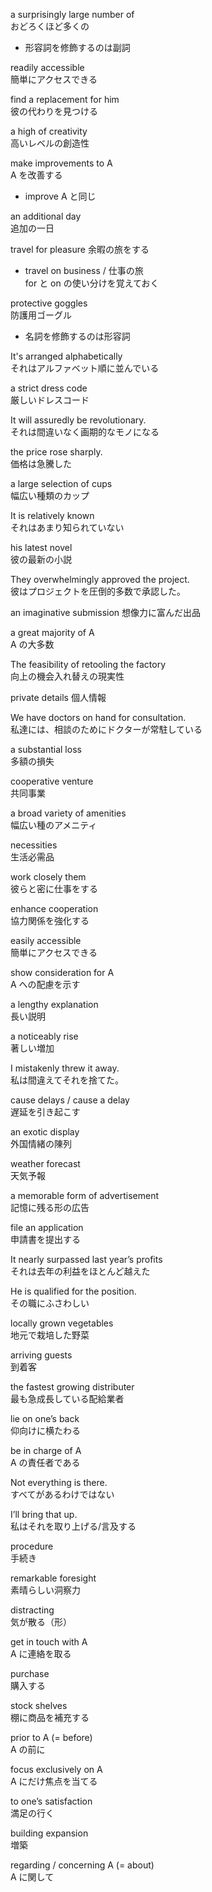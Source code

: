 a surprisingly large number of  
おどろくほど多くの

- 形容詞を修飾するのは副詞

readily accessible  
簡単にアクセスできる

find a replacement for him  
彼の代わりを見つける

a high of creativity  
高いレベルの創造性

make improvements to A  
A を改善する

- improve A と同じ

an additional day  
追加の一日

travel for pleasure
余暇の旅をする

- travel on business / 仕事の旅  
  for と on の使い分けを覚えておく

protective goggles  
防護用ゴーグル

- 名詞を修飾するのは形容詞

It's arranged alphabetically  
それはアルファベット順に並んでいる

a strict dress code  
厳しいドレスコード

It will assuredly be revolutionary.  
それは間違いなく画期的なモノになる

the price rose sharply.  
価格は急騰した

a large selection of cups  
幅広い種類のカップ

It is relatively known  
それはあまり知られていない

his latest novel  
彼の最新の小説

They overwhelmingly approved the project.  
彼はプロジェクトを圧倒的多数で承認した。

an imaginative submission
想像力に富んだ出品

a great majority of A  
A の大多数

The feasibility of retooling the factory  
向上の機会入れ替えの現実性

private details
個人情報

We have doctors on hand for consultation.  
私達には、相談のためにドクターが常駐している

a substantial loss  
多額の損失

cooperative venture  
共同事業

a broad variety of amenities  
幅広い種のアメニティ

necessities  
生活必需品

work closely them  
彼らと密に仕事をする

enhance cooperation  
協力関係を強化する

easily accessible  
簡単にアクセスできる

show consideration for A  
A への配慮を示す

a lengthy explanation  
長い説明

a noticeably rise  
著しい増加

I mistakenly threw it away.  
私は間違えてそれを捨てた。

cause delays / cause a delay  
遅延を引き起こす

an exotic display  
外国情緒の陳列

weather forecast  
天気予報

a memorable form of advertisement  
記憶に残る形の広告

file an application  
申請書を提出する

It nearly surpassed last year’s profits  
それは去年の利益をほとんど越えた

He is qualified for the position.  
その職にふさわしい

locally grown vegetables  
地元で栽培した野菜

arriving guests  
到着客

the fastest growing distributer  
最も急成長している配給業者

lie on one’s back  
仰向けに横たわる

be in charge of A  
A の責任者である

Not everything is there.  
すべてがあるわけではない

I’ll bring that up.  
私はそれを取り上げる/言及する

procedure  
手続き

remarkable foresight  
素晴らしい洞察力

distracting  
気が散る（形）

get in touch with A  
A に連絡を取る

purchase  
購入する

stock shelves  
棚に商品を補充する

prior to A (= before)  
A の前に

focus exclusively on A  
A にだけ焦点を当てる

to one’s satisfaction  
満足の行く

building expansion  
増築

regarding / concerning A (= about)  
A に関して

